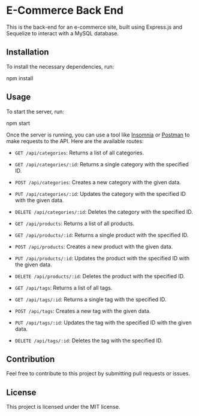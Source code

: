 # E-Commerce Back End

This is the back-end for an e-commerce site, built using Express.js and Sequelize to interact with a MySQL database.

## Installation

To install the necessary dependencies, run:

npm install

## Usage

To start the server, run:

npm start

Once the server is running, you can use a tool like [Insomnia](https://insomnia.rest/) or [Postman](https://www.postman.com/) to make requests to the API. Here are the available routes:

- `GET /api/categories`: Returns a list of all categories.
- `GET /api/categories/:id`: Returns a single category with the specified ID.
- `POST /api/categories`: Creates a new category with the given data.
- `PUT /api/categories/:id`: Updates the category with the specified ID with the given data.
- `DELETE /api/categories/:id`: Deletes the category with the specified ID.

- `GET /api/products`: Returns a list of all products.
- `GET /api/products/:id`: Returns a single product with the specified ID.
- `POST /api/products`: Creates a new product with the given data.
- `PUT /api/products/:id`: Updates the product with the specified ID with the given data.
- `DELETE /api/products/:id`: Deletes the product with the specified ID.

- `GET /api/tags`: Returns a list of all tags.
- `GET /api/tags/:id`: Returns a single tag with the specified ID.
- `POST /api/tags`: Creates a new tag with the given data.
- `PUT /api/tags/:id`: Updates the tag with the specified ID with the given data.
- `DELETE /api/tags/:id`: Deletes the tag with the specified ID.

## Contribution

Feel free to contribute to this project by submitting pull requests or issues.

## License

This project is licensed under the MIT license.
